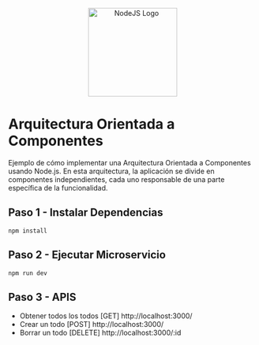 <p align="center">
  <img src="https://upload.wikimedia.org/wikipedia/commons/thumb/d/d9/Node.js_logo.svg/300px-Node.js_logo.svg.png" width="180" alt="NodeJS Logo" />
</p>

# Arquitectura Orientada a Componentes

Ejemplo de cómo implementar una Arquitectura Orientada a Componentes usando Node.js. En esta arquitectura, la aplicación se divide en componentes independientes, cada uno responsable de una parte específica de la funcionalidad.

## Paso 1 - Instalar Dependencias

```
npm install
```

## Paso 2 - Ejecutar Microservicio

```
npm run dev
```

## Paso 3 - APIS

- Obtener todos los todos [GET] http://localhost:3000/
- Crear un todo [POST] http://localhost:3000/
- Borrar un todo [DELETE] http://localhost:3000/:id
